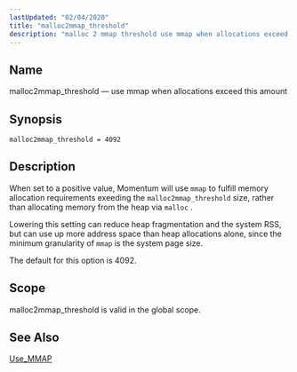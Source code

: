 ```yaml
---
lastUpdated: "02/04/2020"
title: "malloc2mmap_threshold"
description: "malloc 2 mmap threshold use mmap when allocations exceed this amount malloc 2 mmap threshold 4092 When set to a positive value Momentum will use mmap to fulfill memory allocation requirements exeeding the malloc 2 mmap threshold size rather than allocating memory from the heap via malloc Lowering this setting..."
---
```


<a name="conf.ref.malloc2mmap_threshold"></a> 
## Name

malloc2mmap_threshold — use mmap when allocations exceed this amount

## Synopsis

`malloc2mmap_threshold = 4092`

<a name="idp10070208"></a> 
## Description

When set to a positive value, Momentum will use `mmap` to fulfill memory allocation requirements exeeding the `malloc2mmap_threshold` size, rather than allocating memory from the heap via `malloc` .

Lowering this setting can reduce heap fragmentation and the system RSS, but can use up more address space than heap allocations alone, since the minimum granularity of `mmap` is the system page size.

The default for this option is 4092.

<a name="idp10074800"></a> 
## Scope

malloc2mmap_threshold is valid in the global scope.

<a name="idp10076448"></a> 
## See Also

[Use_MMAP](/momentum/3/3-reference/3-reference-conf-ref-use-mmap)
